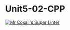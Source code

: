 # Unit5-02-CPP
[![Mr Coxall's Super Linter](https://github.com/ICS3U-Programming-Katie-G/Unit5-02-CPP/workflows/Mr%20Coxall's%20Super%20Linter/badge.svg)](https://github.com/ICS3U-Programming-Katie-G/Unit5-02-CPP/actions/)
